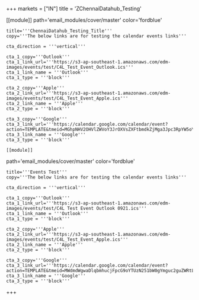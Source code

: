 +++
markets = ["IN"]
title = 'ZChennaiDatahub_Testing'

[[module]]
path='email_modules/cover/master'
color='fordblue'

	title='''ChennaiDatahub_Testing_Title'''
	copy='''The below links are for testing the calendar events links'''

	cta_direction = '''vertical'''

	cta_1_copy='''Outlook'''
	cta_1_link_url='''https://s3-ap-southeast-1.amazonaws.com/edm-images/events/test/C4L_Test_Event_Outlook.ics'''
	cta_1_link_name = '''Outlook'''
	cta_1_type = '''block'''

	cta_2_copy='''Apple'''
	cta_2_link_url='''https://s3-ap-southeast-1.amazonaws.com/edm-images/events/test/C4L_Test_Event_Apple.ics'''
	cta_2_link_name = '''Apple'''
	cta_2_type = '''block'''

	cta_3_copy='''Google'''
	cta_3_link_url='''https://calendar.google.com/calendar/event?action=TEMPLATE&tmeid=MGhpNHV2OHVlZWVoY3JrOXVsZXFtbmdkZjMga3Jpc3RpYW5oYWx0ZUBt&tmsrc=kristianhalte%40gmail.com'''
	cta_3_link_name = '''Google'''
	cta_3_type = '''block'''
    
    [[module]]
path='email_modules/cover/master'
color='fordblue'

	title='''Events Test'''
	copy='''The below links are for testing the calendar events links'''

	cta_direction = '''vertical'''

	cta_1_copy='''Outlook'''
	cta_1_link_url='''https://s3-ap-southeast-1.amazonaws.com/edm-images/events/test/C4L Test Event Outlook 0921.ics'''
	cta_1_link_name = '''Outlook'''
	cta_1_type = '''block''' 

	cta_2_copy='''Apple'''
	cta_2_link_url='''https://s3-ap-southeast-1.amazonaws.com/edm-images/events/test/C4L_Test_Event_Apple.ics'''
	cta_2_link_name = '''Apple'''
	cta_2_type = '''block'''

	cta_3_copy='''Google'''
	cta_3_link_url='''https://calendar.google.com/calendar/event?action=TEMPLATE&tmeid=MWdmdWgwaDlqbmhucjFpcG9oYTUzN251bW0gYmguc2guZWRtLnVhdEBt&tmsrc=bh.sh.edm.uat%40gmail.com'''
	cta_3_link_name = '''Google'''
	cta_3_type = '''block'''
    

+++